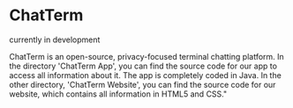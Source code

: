 # ChatTerm

currently in development

ChatTerm is an open-source, privacy-focused terminal chatting platform.
In the directory 'ChatTerm App', you can find the source code for our app to access all information about it. The app is completely coded in Java.
In the other directory, 'ChatTerm Website', you can find the source code for our website, which contains all information in HTML5 and CSS."
